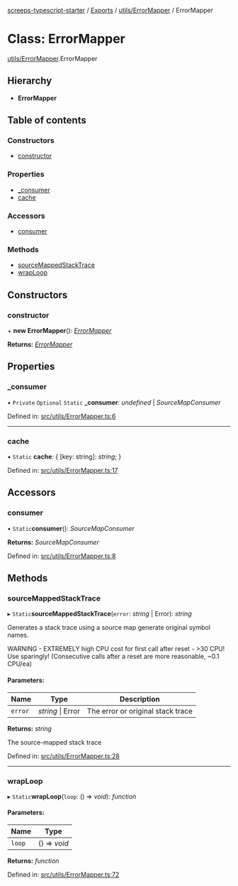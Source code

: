 [screeps-typescript-starter](../README.md) / [Exports](../modules.md) / [utils/ErrorMapper](../modules/utils_errormapper.md) / ErrorMapper

# Class: ErrorMapper

[utils/ErrorMapper](../modules/utils_errormapper.md).ErrorMapper

## Hierarchy

* **ErrorMapper**

## Table of contents

### Constructors

- [constructor](utils_errormapper.errormapper.md#constructor)

### Properties

- [\_consumer](utils_errormapper.errormapper.md#_consumer)
- [cache](utils_errormapper.errormapper.md#cache)

### Accessors

- [consumer](utils_errormapper.errormapper.md#consumer)

### Methods

- [sourceMappedStackTrace](utils_errormapper.errormapper.md#sourcemappedstacktrace)
- [wrapLoop](utils_errormapper.errormapper.md#wraploop)

## Constructors

### constructor

\+ **new ErrorMapper**(): [*ErrorMapper*](utils_errormapper.errormapper.md)

**Returns:** [*ErrorMapper*](utils_errormapper.errormapper.md)

## Properties

### \_consumer

▪ `Private` `Optional` `Static` **\_consumer**: *undefined* \| *SourceMapConsumer*

Defined in: [src/utils/ErrorMapper.ts:6](https://github.com/Baelyk/screeps/blob/9bfed96/src/utils/ErrorMapper.ts#L6)

___

### cache

▪ `Static` **cache**: { [key: string]: *string*;  }

Defined in: [src/utils/ErrorMapper.ts:17](https://github.com/Baelyk/screeps/blob/9bfed96/src/utils/ErrorMapper.ts#L17)

## Accessors

### consumer

• `Static`**consumer**(): *SourceMapConsumer*

**Returns:** *SourceMapConsumer*

Defined in: [src/utils/ErrorMapper.ts:8](https://github.com/Baelyk/screeps/blob/9bfed96/src/utils/ErrorMapper.ts#L8)

## Methods

### sourceMappedStackTrace

▸ `Static`**sourceMappedStackTrace**(`error`: *string* \| Error): *string*

Generates a stack trace using a source map generate original symbol names.

WARNING - EXTREMELY high CPU cost for first call after reset - >30 CPU! Use sparingly!
(Consecutive calls after a reset are more reasonable, ~0.1 CPU/ea)

#### Parameters:

Name | Type | Description |
------ | ------ | ------ |
`error` | *string* \| Error | The error or original stack trace   |

**Returns:** *string*

The source-mapped stack trace

Defined in: [src/utils/ErrorMapper.ts:28](https://github.com/Baelyk/screeps/blob/9bfed96/src/utils/ErrorMapper.ts#L28)

___

### wrapLoop

▸ `Static`**wrapLoop**(`loop`: () => *void*): *function*

#### Parameters:

Name | Type |
------ | ------ |
`loop` | () => *void* |

**Returns:** *function*

Defined in: [src/utils/ErrorMapper.ts:72](https://github.com/Baelyk/screeps/blob/9bfed96/src/utils/ErrorMapper.ts#L72)
